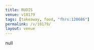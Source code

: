 ```yaml
---
title: RUDIS
venue: v18179
tags: [takeaway, food, "fhrs:120686"]
permalink: /v/18179/
layout: venue
---
```

null